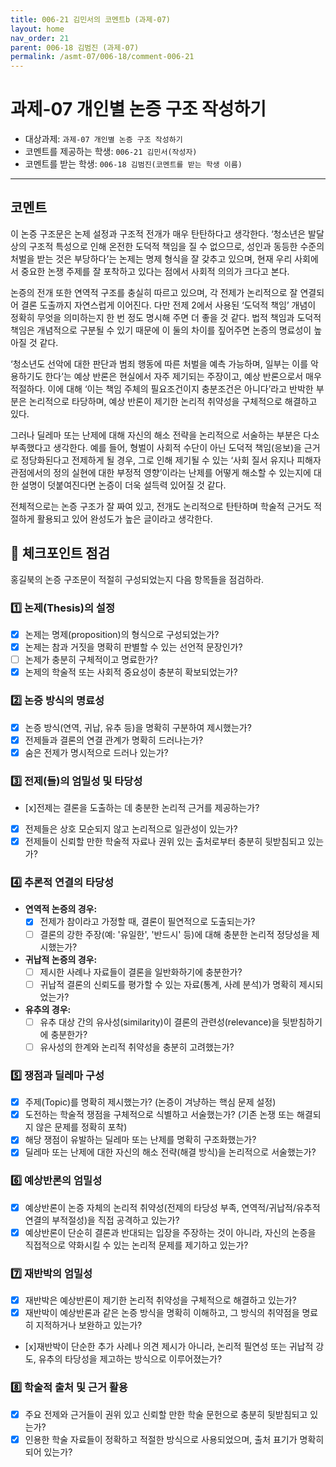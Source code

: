 ```yaml
---
title: 006-21 김민서의 코멘트b (과제-07) 
layout: home
nav_order: 21
parent: 006-18 김범진 (과제-07)
permalink: /asmt-07/006-18/comment-006-21
---
```


# 과제-07 개인별 논증 구조 작성하기

- 대상과제: `과제-07 개인별 논증 구조 작성하기`
- 코멘트를 제공하는 학생: `006-21 김민서(작성자)` 
- 코멘트를 받는 학생: `006-18 김범진(코멘트를 받는 학생 이름)` 

---

## 코멘트

이 논증 구조문은 논제 설정과 구조적 전개가 매우 탄탄하다고 생각한다. ‘청소년은 발달상의 구조적 특성으로 인해 온전한 도덕적 책임을 질 수 없으므로, 성인과 동등한 수준의 처벌을 받는 것은 부당하다’는 논제는 명제 형식을 잘 갖추고 있으며, 현재 우리 사회에서 중요한 논쟁 주제를 잘 포착하고 있다는 점에서 사회적 의의가 크다고 본다.

논증의 전개 또한 연역적 구조를 충실히 따르고 있으며, 각 전제가 논리적으로 잘 연결되어 결론 도출까지 자연스럽게 이어진다. 다만 전제 2에서 사용된 ‘도덕적 책임’ 개념이 정확히 무엇을 의미하는지 한 번 정도 명시해 주면 더 좋을 것 같다. 법적 책임과 도덕적 책임은 개념적으로 구분될 수 있기 때문에 이 둘의 차이를 짚어주면 논증의 명료성이 높아질 것 같다.

‘청소년도 선악에 대한 판단과 범죄 행동에 따른 처벌을 예측 가능하며, 일부는 이를 악용하기도 한다’는 예상 반론은 현실에서 자주 제기되는 주장이고, 예상 반론으로서 매우 적절하다. 이에 대해 ‘이는 책임 주체의 필요조건이지 충분조건은 아니다’라고 반박한 부분은 논리적으로 타당하며, 예상 반론이 제기한 논리적 취약성을 구체적으로 해결하고 있다.

그러나 딜레마 또는 난제에 대해 자신의 해소 전략을 논리적으로 서술하는 부분은 다소 부족했다고 생각한다. 예를 들어, 형벌이 사회적 수단이 아닌 도덕적 책임(응보)을 근거로 정당화된다고 전제하게 될 경우, 그로 인해 제기될 수 있는 ‘사회 질서 유지나 피해자 관점에서의 정의 실현에 대한 부정적 영향’이라는 난제를 어떻게 해소할 수 있는지에 대한 설명이 덧붙여진다면 논증이 더욱 설득력 있어질 것 같다.

전체적으로는 논증 구조가 잘 짜여 있고, 전개도 논리적으로 탄탄하며 학술적 근거도 적절하게 활용되고 있어 완성도가 높은 글이라고 생각한다.


## 📌 체크포인트 점검

홍길북의 논증 구조문이 적절히 구성되었는지 다음 항목들을 점검하라.

### 1️⃣ **논제(Thesis)의 설정**
- [x] 논제는 명제(proposition)의 형식으로 구성되었는가?
- [x] 논제는 참과 거짓을 명확히 판별할 수 있는 선언적 문장인가?
- [ ] 논제가 충분히 구체적이고 명료한가?
- [x] 논제의 학술적 또는 사회적 중요성이 충분히 확보되었는가?

### 2️⃣ **논증 방식의 명료성**
- [x] 논증 방식(연역, 귀납, 유추 등)을 명확히 구분하여 제시했는가?
- [x] 전제들과 결론의 연결 관계가 명확히 드러나는가?
- [x] 숨은 전제가 명시적으로 드러나 있는가?

### 3️⃣ **전제(들)의 엄밀성 및 타당성**
- [x]전제는 결론을 도출하는 데 충분한 논리적 근거를 제공하는가?
- [x] 전제들은 상호 모순되지 않고 논리적으로 일관성이 있는가?
- [x] 전제들이 신뢰할 만한 학술적 자료나 권위 있는 출처로부터 충분히 뒷받침되고 있는가?

### 4️⃣ **추론적 연결의 타당성**
- **연역적 논증의 경우:**
  - [x] 전제가 참이라고 가정할 때, 결론이 필연적으로 도출되는가?
  - [ ] 결론의 강한 주장(예: '유일한', '반드시' 등)에 대해 충분한 논리적 정당성을 제시했는가?

- **귀납적 논증의 경우:**
  - [ ] 제시한 사례나 자료들이 결론을 일반화하기에 충분한가?
  - [ ] 귀납적 결론의 신뢰도를 평가할 수 있는 자료(통계, 사례 분석)가 명확히 제시되었는가?

- **유추의 경우:**
  - [ ] 유추 대상 간의 유사성(similarity)이 결론의 관련성(relevance)을 뒷받침하기에 충분한가?
  - [ ] 유사성의 한계와 논리적 취약성을 충분히 고려했는가?

### 5️⃣ **쟁점과 딜레마 구성**
- [x] 주제(Topic)를 명확히 제시했는가? (논증이 겨냥하는 핵심 문제 설정)
- [x] 도전하는 학술적 쟁점을 구체적으로 식별하고 서술했는가? (기존 논쟁 또는 해결되지 않은 문제를 정확히 포착)
- [x] 해당 쟁점이 유발하는 딜레마 또는 난제를 명확히 구조화했는가?
- [x] 딜레마 또는 난제에 대한 자신의 해소 전략(해결 방식)을 논리적으로 서술했는가?

### 6️⃣ **예상반론의 엄밀성**
- [x] 예상반론이 논증 자체의 논리적 취약성(전제의 타당성 부족, 연역적/귀납적/유추적 연결의 부적절성)을 직접 공격하고 있는가?
- [x] 예상반론이 단순히 결론과 반대되는 입장을 주장하는 것이 아니라, 자신의 논증을 직접적으로 약화시킬 수 있는 논리적 문제를 제기하고 있는가?

### 7️⃣ **재반박의 엄밀성**
- [x] 재반박은 예상반론이 제기한 논리적 취약성을 구체적으로 해결하고 있는가?
- [x] 재반박이 예상반론과 같은 논증 방식을 명확히 이해하고, 그 방식의 취약점을 명료히 지적하거나 보완하고 있는가?
- [x]재반박이 단순한 추가 사례나 의견 제시가 아니라, 논리적 필연성 또는 귀납적 강도, 유추의 타당성을 제고하는 방식으로 이루어졌는가?

### 8️⃣ **학술적 출처 및 근거 활용**
- [x] 주요 전제와 근거들이 권위 있고 신뢰할 만한 학술 문헌으로 충분히 뒷받침되고 있는가?
- [x] 인용한 학술 자료들이 정확하고 적절한 방식으로 사용되었으며, 출처 표기가 명확히 되어 있는가?
